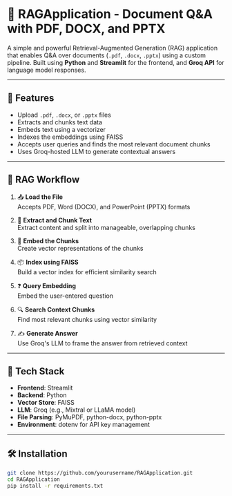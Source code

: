 # 📄 RAGApplication - Document Q&A with PDF, DOCX, and PPTX

A simple and powerful Retrieval-Augmented Generation (RAG) application that enables Q&A over documents (`.pdf`, `.docx`, `.pptx`) using a custom pipeline. Built using **Python** and **Streamlit** for the frontend, and **Groq API** for language model responses.

---

## 🚀 Features

- Upload `.pdf`, `.docx`, or `.pptx` files
- Extracts and chunks text data
- Embeds text using a vectorizer
- Indexes the embeddings using FAISS
- Accepts user queries and finds the most relevant document chunks
- Uses Groq-hosted LLM to generate contextual answers

---

## 🔁 RAG Workflow

1. 📤 **Load the File**  
   Accepts PDF, Word (DOCX), and PowerPoint (PPTX) formats

2. 📄 **Extract and Chunk Text**  
   Extract content and split into manageable, overlapping chunks

3. 🧠 **Embed the Chunks**  
   Create vector representations of the chunks

4. 📦 **Index using FAISS**  
   Build a vector index for efficient similarity search

5. ❓ **Query Embedding**  
   Embed the user-entered question

6. 🔍 **Search Context Chunks**  
   Find most relevant chunks using vector similarity

7. ✍️ **Generate Answer**  
   Use Groq's LLM to frame the answer from retrieved context

---

## 🧰 Tech Stack

- **Frontend**: Streamlit
- **Backend**: Python
- **Vector Store**: FAISS
- **LLM**: Groq (e.g., Mixtral or LLaMA model)
- **File Parsing**: PyMuPDF, python-docx, python-pptx
- **Environment**: dotenv for API key management

---

## 🛠️ Installation

```bash
git clone https://github.com/yourusername/RAGApplication.git
cd RAGApplication
pip install -r requirements.txt
